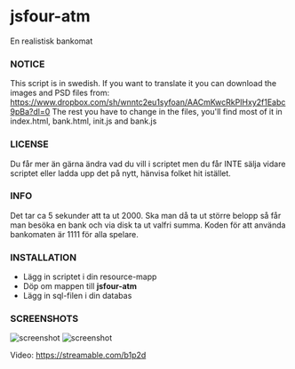 # jsfour-atm
En realistisk bankomat

### NOTICE
This script is in swedish. If you want to translate it you can download the images and PSD files from:
https://www.dropbox.com/sh/wnntc2eu1syfoan/AACmKwcRkPIHxy2f1Eabc9pBa?dl=0
The rest you have to change in the files, you'll find most of it in index.html, bank.html, init.js and bank.js

### LICENSE
Du får mer än gärna ändra vad du vill i scriptet men du får INTE sälja vidare scriptet eller ladda upp det på nytt, hänvisa folket hit istället.

### INFO
Det tar ca 5 sekunder att ta ut 2000. Ska man då ta ut större belopp så får man besöka en bank och via disk ta ut valfri summa.
Koden för att använda bankomaten är 1111 för alla spelare.

### INSTALLATION
* Lägg in scriptet i din resource-mapp
* Döp om mappen till **jsfour-atm**
* Lägg in sql-filen i din databas

### SCREENSHOTS
![screenshot](https://i.gyazo.com/c97621f5ea7291c97eeca77197b83e6c.png)
![screenshot](https://i.gyazo.com/3da3bf7dff1af26317aa95d863ccaeea.png)


Video: https://streamable.com/b1p2d
